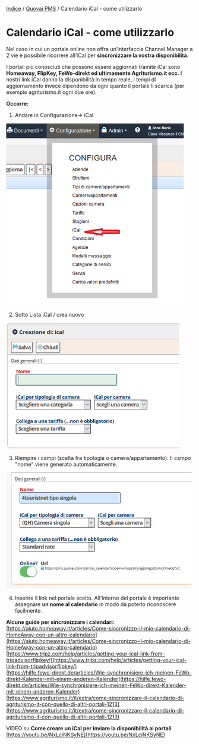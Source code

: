 


[Indice](index.md) / [Quovai PMS](quovai-pms-it.md) / Calendario iCal - come utilizzarlo

# **Calendario iCal - come utilizzarlo**

Nel caso in cui un portale online non offra un’interfaccia Channel Manager a 2 vie è possibile ricorrere all’iCal per **sincronizzare la vostra disponibilità.**

I portali più conosciuti che possono essere aggiornati tramite iCal sono **Homeaway, FlipKey, FeWo-direkt ed ultimamente Agriturismo.it ecc.** I nostri link iCal danno la disponibilità in tempo reale, i tempi di aggiornamento invece dipendono da ogni quanto il portale li scarica (per esempio agriturismo.it ogni due ore).

**Occorre:**  
  
1. Andare in Configurazione-> iCal

![](images/iCal-001.png)

2. Sotto Lista iCal / crea nuovo  
 
![](images/iCal-002.png)
  
3. Riempire i campi (scelta fra tipologia o camera/appartamento). Il campo "nome" viene generato automaticamente.

![](images/iCal-003.png)
  
4. Inserire il link nel portale scelto. All'interno del portale è importante assegnare **un nome al calendario** in modo da poterlo riconoscere facilmente.
  
**Alcune guide per sincronizzare i calendari:**  
[https://aiuto.homeaway.it/articles/Come-sincronizzo-il-mio-calendario-di-HomeAway-con-un-altro-calendario](https://aiuto.homeaway.it/articles/Come-sincronizzo-il-mio-calendario-di-HomeAway-con-un-altro-calendario)  
[https://www.tripz.com/help/articles/getting-your-ical-link-from-tripadvisorflipkey/](https://www.tripz.com/help/articles/getting-your-ical-link-from-tripadvisorflipkey/)  
[https://hilfe.fewo-direkt.de/articles/Wie-synchronisiere-ich-meinen-FeWo-direkt-Kalender-mit-einem-anderen-Kalender](https://hilfe.fewo-direkt.de/articles/Wie-synchronisiere-ich-meinen-FeWo-direkt-Kalender-mit-einem-anderen-Kalender)  
[https://www.agriturismo.it/it/extra/come-sincronizzare-il-calendario-di-agriturismo-it-con-quello-di-altri-portali-1213](https://www.agriturismo.it/it/extra/come-sincronizzare-il-calendario-di-agriturismo-it-con-quello-di-altri-portali-1213)

VIDEO su **Come creare un iCal per inviare la disponibilità ai portali**  
[https://youtu.be/NxLciNKSyNE](https://youtu.be/NxLciNKSyNE)


  
  